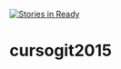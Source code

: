 [![Stories in Ready](https://badge.waffle.io/juanra93/cursogit2015.png?label=ready&title=Ready)](https://waffle.io/juanra93/cursogit2015)
# cursogit2015

